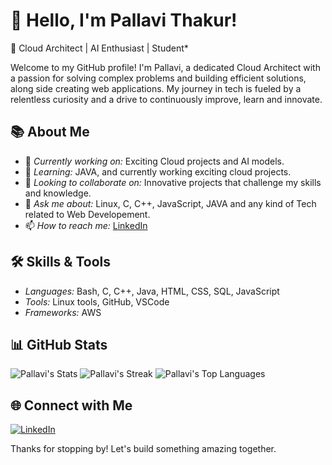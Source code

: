 # 👋 Hello, I'm Pallavi Thakur!

🌟 Cloud Architect | AI Enthusiast | Student*

Welcome to my GitHub profile! I'm Pallavi, a dedicated Cloud Architect with a passion for solving complex problems and building efficient solutions, along side creating web applications. My journey in tech is fueled by a relentless curiosity and a drive to continuously improve, learn and innovate.

## 📚 About Me

- 🔭 *Currently working on:* Exciting Cloud projects and AI models.
- 🌱 *Learning:* JAVA, and currently working exciting cloud projects.
- 👯 *Looking to collaborate on:* Innovative projects that challenge my skills and knowledge.
- 💬 *Ask me about:* Linux, C, C++, JavaScript, JAVA and any kind of Tech related to Web Developement.
- 📫 *How to reach me:*  [LinkedIn](https://www.linkedin.com/in/pallavi-thakur-880a83294/) 


## 🛠️ Skills & Tools

- *Languages:* Bash, C, C++, Java, HTML, CSS, SQL, JavaScript
- *Tools:* Linux tools, GitHub, VSCode
- *Frameworks:* AWS

## 📊 GitHub Stats

![Pallavi's Stats](https://github-readme-stats.vercel.app/api?username=pallavithakur06&theme=prussian&show_icons=true&hide_border=true&count_private=false)
![Pallavi's Streak](https://github-readme-streak-stats.herokuapp.com/?user=pallavithakur06&theme=prussian&hide_border=true)
![Pallavi's Top Languages](https://github-readme-stats.vercel.app/api/top-langs/?username=pallavithakur06&theme=prussian&show_icons=true&hide_border=true&layout=compact)

## 🌐 Connect with Me

[![LinkedIn](https://img.shields.io/badge/LinkedIn-%230077B5.svg?&style=for-the-badge&logo=linkedin&logoColor=white)](https://www.linkedin.com/in/pallavi-thakur-880a83294/)


Thanks for stopping by! Let's build something amazing together.
